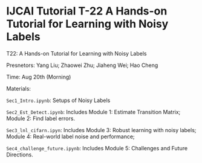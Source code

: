 # IJCAI Tutorial T-22 A Hands-on Tutorial for Learning with Noisy Labels

T22: A Hands-on Tutorial for Learning with Noisy Labels

Presnetors: Yang Liu; Zhaowei Zhu; Jiaheng Wei; Hao Cheng

Time: Aug 20th (Morning)

Materials:

```Sec1_Intro.ipynb```: Setups of Noisy Labels

```Sec2_Est_Detect.ipynb```: Includes Module 1: Estimate Transition Matrix; Module 2: Find label errors.

```Sec3_lnl_cifarn.ipyn```: Includes Module 3: Robust learning with noisy labels; Module 4:  Real-world label noise and performance;

```Sec4_challenge_future.ipynb```: Includes Module 5: Challenges and Future Directions.
